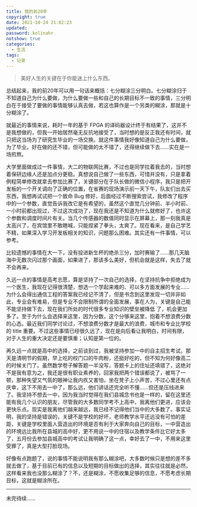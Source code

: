 ```yaml
---
title: 我的前20年
copyright: true
date: 2021-10-24 21:02:23
updated:
password: kolinahr
notshow: true
categories:
  - 生活
tags:
  - 记录
---
```


> 美好人生的关键在于你能迷上什么东西。

总结起来，我的前20年可以用一句话来概括：七分糊涂三分明白。七分糊涂归于不知道自己为什么要做，为什么要做一些和自己的长期目标不一致的事情，三分明白在于接受了要做的事情能够认真去做，若这也算作是一个另类的糊涂，那就是十分糊涂了。

就最近的事情来说，耗时一年的基于 FPGA 的译码器设计终于有结果了，这并不是我想做的，但我一开始居然毫无反抗地接受了，当时想的是反正我还有时间，就只把这当场为了研究生毕业的一场交换。就这件事情我好像知道自己为什么要做，为了毕业。好在做的还不错，但可能做的太不错了，还得继续做下去……实在是一场煎熬。

大学里面做成过一件事情，大二的物联网比赛，不过也是同学拉着我去的，当时想着保研边缘人还是加点分更稳。真想说自己做了一些东西，可惜并没有，只是拿着例程简单修改就拿去参加比赛了，关键部分在于队长做的微信小程序，我只是把开发板的一个开关调向了正确的位置，在省赛的现场演示前一天下午，队友们出去买东西，我想再试试把一个致命  Bug 修好，后面经过不断搜索尝试，我修改了程序中的一个参数，直觉告诉我改它是有希望的，虽然这个直觉几分钟前、半小时前、一小时前都出现过，不过这次成功了，现在我还是不知道为什么就修好了，也许这个参数和调度时间片有关。当几个传感器的数值同时显示在屏幕上，那一刻我真是太高兴了，在宾馆里不敢瞎喊，只能捏紧了拳头，太爽了。现在看来，是自己学艺不精，如果深入学习开发板相关的知识，问题那么困难。其实还有一件事情，可以参考[]()。

比较遗憾的事情在大一下，没有投进新生杯的绝杀三分，加时赛输了……那几天脑海中无数次闪过那个画面，如果进了，那该多么美好，但机会就是这样，失去了就不会再来。

久远一点的事情是高考志愿，算是坚持了一次自己的选择，在坚持抗争中拒绝成为一个医生，我现在记得很清楚，想选一个学起来难的、可以多方面发展的专业……为什么会得出通信工程的答案我已经记不清了，但是书念到这里发现一切并非如此，专业会有难易，但是专业不会限制所谓的全面发展，事在人为，关键是自己能不能坚持做下去，现在我们所处的时代很多专业知识的壁垒被降低 了，机会更加多了。至于为什么会选择来这里，因为分数，这个分够来这里，抱着不想浪费分数的心态。最近我们同学讨论过，不想浪费分数才是最大的浪费，城市和专业比学校的 title 重要。不过这些事情已经很久远了，现在是向后看让我明白，时间有限，对于人生的重大决定还是要慎重；认知是第一位的。

再久远一点就是高中的选择，之前谈到过，我被坚持参加一中的自主招生考试，那天是清明节的假期，早上吃的校门口的牛肉粉，还挺好吃的，但不知为何好像高二的时候关门了。虽然数学卷子解答题一半没写，答题卡上的住址还填错了，这绝对不是我有意为之，我还是很有职业素养的，回家我把两个错误都说了，被骂了一顿，那种失望又气氛的眼神让我内疚又害怕，坐在凳子上小声苦，不过心里还有点庆幸，这下不用去一中了，那么远，他们讲话还完全听不懂……但还是压线进来了。我坚持不想去一中，因为我当时觉得在我们县城念书也是一样的，留在这里还能有我几个认识的朋友，尽管我的大多数同学考不上高中，我离他们更进，应该会更快乐点。现实是我离他们越来越远，我已经不记得他们当中的大多数了。事实证明，我的坚持是错误的，关键不是学校的好坏，老师教学水平还远没有可怕的差距，关键是学校里面人营造出的环境是否有利于大家奔向自己的目标，一中营造出的环境远比我所在县城的高中好，更不用说一中的住宿以及教学条件比它好太多了，五月份去参加县城高中的考试让我明确了这一点，幸好去了一中，不用来这里受罪了，真是大型打脸现场。

好像有点跑题了，说的事情不能说明我有那么糊涂吧，大多数时候只是想的差不多就去做了，基于目前已有的信息以及短期的目标做出的选择，其实往往就是必然，这样看来我也没那么糊涂了？不，还是糊涂，不愿收集足够的信息，不愿考虑长期目标，这就是糊涂所在。

---

未完待续……
